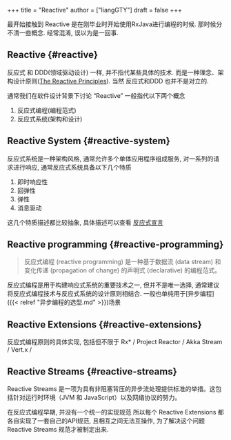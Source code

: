 +++
title = "Reactive"
author = ["liangGTY"]
draft = false
+++

最开始接触到 Reactive 是在刚毕业时开始使用RxJava进行编程的时候. 那时候分不清一些概念. 经常混淆, 误以为是一回事.


## Reactive {#reactive}

反应式 和 DDD(领域驱动设计) 一样, 并不指代某些具体的技术. 而是一种理念、架构设计原则([The Reactive Principles](https://www.reactiveprinciples.org/principles/index.html)). 当然 反应式和DDD 也并不是对立的.

通常我们在软件设计背景下讨论 “Reactive” 一般指代以下两个概念

1.  反应式编程(编程范式)
2.  反应式系统(架构和设计)


## Reactive System {#reactive-system}

反应式系统是一种架构风格, 通常允许多个单体应用程序组成服务, 对一系列的请求进行响应, 通常反应式系统具备以下几个特质

1.  即时响应性
2.  回弹性
3.  弹性
4.  消息驱动

这几个特质描述都比较抽象, 具体描述可以查看 [反应式宣言](https://www.reactivemanifesto.org/zh-CN)


## Reactive programming {#reactive-programming}

> 反应式编程 (reactive programming) 是一种基于数据流 (data stream) 和 变化传递 (propagation of change) 的声明式 (declarative) 的编程范式。

反应式编程是用于构建响应式系统的重要技术之一, 但并不是唯一选择, 通常建议将反应式编程技术与反应式系统的设计原则相结合. 一般也单纯用于[异步编程]({{< relref "异步编程的选型.md" >}})场景


## Reactive Extensions {#reactive-extensions}

反应式编程原则的具体实现, 包括但不限于 Rx\* / Project Reactor / Akka Stream / Vert.x /


## Reactive Streams {#reactive-streams}

Reactive Streams 是一项为具有非阻塞背压的异步流处理提供标准的举措。这包括针对运行时环境（JVM 和 JavaScript）以及网络协议的努力。

在反应式编程早期, 并没有一个统一的实现规范 所以每个 Reactive Extensions 都各自实现了一套自己的API规范, 且相互之间无法互操作, 为了解决这个问题 Reactive Streams 规范才被制定出来.
